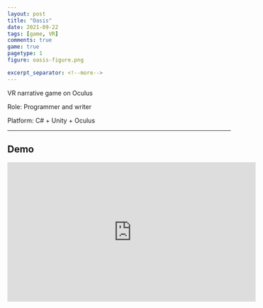```yaml
---
layout: post
title: "Oasis"
date: 2021-09-22
tags: [game, VR]
comments: true
game: true
pagetype: 1
figure: oasis-figure.png

excerpt_separator: <!--more-->
---
```

VR narrative game on Oculus

Role: Programmer and writer

Platform: C# + Unity + Oculus
<!--more-->
---

## Demo
<iframe width="560" height="315" src="https://www.youtube.com/embed/DlS-qe0FPqc" frameborder="0" allow="accelerometer; autoplay; encrypted-media; gyroscope; picture-in-picture" allowfullscreen></iframe>